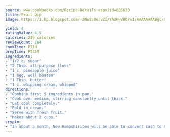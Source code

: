 ```yaml
---
source: www.cookbooks.com/Recipe-Details.aspx?id=885633
title: Fruit Dip
image: https://1.bp.blogspot.com/-2Nw8c0urvZI/YA2HwVBOrwI/AAAAAAAABgc/hcoCuYbLRGghREWYfHLERS8jzKEXzVPXwCLcBGAsYHQ/s154/14.png

yield: 4
ratingValue: 4.5
calories: 219 calories
reviewCount: 164
cookTime: PT1H
prepTime: PT45M
ingredients:
- "1/2 c. sugar"
- "2 Tbsp. all-purpose flour"
- "1 c. pineapple juice"
- "1 egg, well beaten"
- "1 Tbsp. butter"
- "1 c. whipping cream, whipped"
directions:
- "Combine first 5 ingredients in pan."
- "Cook over medium, stirring constantly until thick."
- "Let cool completely."
- "Fold in cream."
- "Serve with fresh fruit."
- "Makes about 2 cups."
crypto:
- "In about a month, New Hampshirites will be able to convert cash to bitcoins via new bitcoin ATMs popping up in the state."
---
```

